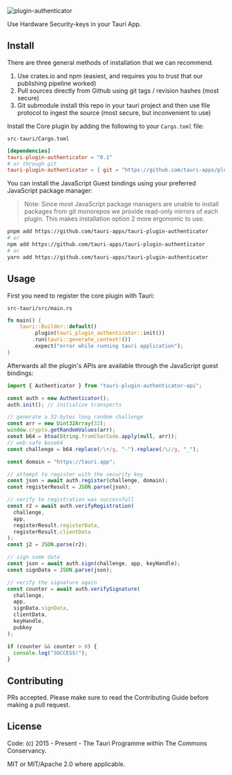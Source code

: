![plugin-authenticator](banner.png)

Use Hardware Security-keys in your Tauri App.

## Install

There are three general methods of installation that we can recommend.

1. Use crates.io and npm (easiest, and requires you to trust that our publishing pipeline worked)
2. Pull sources directly from Github using git tags / revision hashes (most secure)
3. Git submodule install this repo in your tauri project and then use file protocol to ingest the source (most secure, but inconvenient to use)

Install the Core plugin by adding the following to your `Cargo.toml` file:

`src-tauri/Cargo.toml`

```toml
[dependencies]
tauri-plugin-authenticator = "0.1"
# or through git
tauri-plugin-authenticator = { git = "https://github.com/tauri-apps/plugins-workspace", branch = "dev" }
```

You can install the JavaScript Guest bindings using your preferred JavaScript package manager:

> Note: Since most JavaScript package managers are unable to install packages from git monorepos we provide read-only mirrors of each plugin. This makes installation option 2 more ergonomic to use.

```sh
pnpm add https://github.com/tauri-apps/tauri-plugin-authenticator
# or
npm add https://github.com/tauri-apps/tauri-plugin-authenticator
# or
yarn add https://github.com/tauri-apps/tauri-plugin-authenticator
```

## Usage

First you need to register the core plugin with Tauri:

`src-tauri/src/main.rs`

```rust
fn main() {
    tauri::Builder::default()
        .plugin(tauri_plugin_authenticator::init())
        .run(tauri::generate_context!())
        .expect("error while running tauri application");
}
```

Afterwards all the plugin's APIs are available through the JavaScript guest bindings:

```javascript
import { Authenticator } from "tauri-plugin-authenticator-api";

const auth = new Authenticator();
auth.init(); // initialize transports

// generate a 32-bytes long random challenge
const arr = new Uint32Array(32);
window.crypto.getRandomValues(arr);
const b64 = btoa(String.fromCharCode.apply(null, arr));
// web-safe base64
const challenge = b64.replace(/\+/g, "-").replace(/\//g, "_");

const domain = "https://tauri.app";

// attempt to register with the security key
const json = await auth.register(challenge, domain);
const registerResult = JSON.parse(json);

// verify te registration was successfull
const r2 = await auth.verifyRegistration(
  challenge,
  app,
  registerResult.registerData,
  registerResult.clientData
);
const j2 = JSON.parse(r2);

// sign some data
const json = await auth.sign(challenge, app, keyHandle);
const signData = JSON.parse(json);

// verify the signature again
const counter = await auth.verifySignature(
  challenge,
  app,
  signData.signData,
  clientData,
  keyHandle,
  pubkey
);

if (counter && counter > 0) {
  console.log("SUCCESS!");
}
```

## Contributing

PRs accepted. Please make sure to read the Contributing Guide before making a pull request.

## License

Code: (c) 2015 - Present - The Tauri Programme within The Commons Conservancy.

MIT or MIT/Apache 2.0 where applicable.
